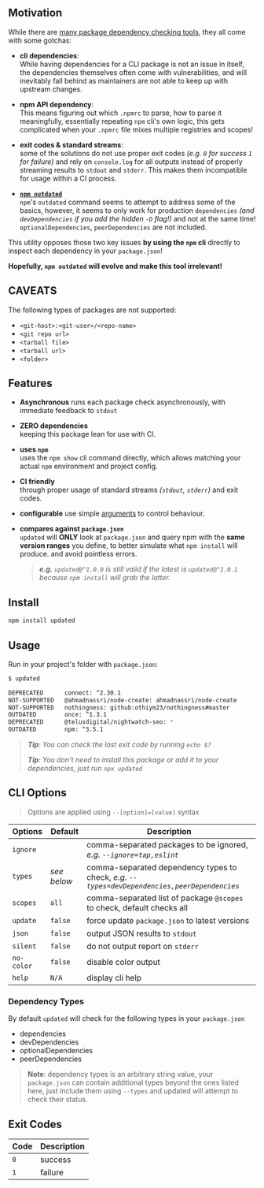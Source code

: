 ## Motivation

While there are [many package dependency checking tools][1], they all come with some gotchas:

- **cli dependencies**:  
  While having dependencies for a CLI package is not an issue in itself, the dependencies themselves often come with vulnerabilities, and will inevitably fall behind as maintainers are not able to keep up with upstream changes.

- **npm API dependency**:  
  This means figuring out which `.npmrc` to parse, how to parse it meaningfully, essentially repeating `npm` cli's own logic, this gets complicated when your `.npmrc` file mixes multiple registries and scopes!

- **exit codes & standard streams**:  
  some of the solutions do not use proper exit codes _(e.g. `0` for success `1` for failure)_ and rely on `console.log` for all outputs instead of properly streaming results to `stdout` and `stderr`. This makes them incompatible for usage within a CI process.

- **[`npm outdated`][2]**  
  `npm`'s `outdated` command seems to attempt to address some of the basics, however, it seems to only work for production `dependencies` _(and `devDependencies` if you add the hidden `-D` flag!)_ and not at the same time! 
  `optionalDependencies`, `peerDependencies` are not included.

This utility opposes those two key issues **by using the `npm` cli** directly to inspect each dependency in your `package.json`!

**Hopefully, `npm outdated` will evolve and make this tool irrelevant!**

## CAVEATS

The following types of packages are not supported:

- `<git-host>:<git-user>/<repo-name>`
- `<git repo url>`
- `<tarball file>`
- `<tarball url>`
- `<folder>`

## Features

- **Asynchronous**
  runs each package check asynchronously, with immediate feedback to `stdout`

- **ZERO dependencies**  
  keeping this package lean for use with CI.

- **uses `npm`**  
  uses the `npm show` cli command directly, which allows matching your actual `npm` environment and project config.

- **CI friendly**  
  through proper usage of standard streams _(`stdout`, `stderr`)_ and exit codes.

- **configurable**
  use simple [arguments](#options) to control behaviour.

- **compares against `package.json`**  
  `updated` will **ONLY** look at `package.json` and query npm with the **same version ranges** you define, to better simulate what `npm install` will produce. and avoid pointless errors.  
  > _**e.g.** `updated@^1.0.0` is still valid if the latest is `updated@^1.0.1` because `npm install` will grab the latter._

## Install

```bash
npm install updated
```

## Usage

Run in your project's folder with `package.json`:

```bash
$ updated

DEPRECATED      connect: ^2.30.1                                        ^2.30.1 → 3.7.0
NOT-SUPPORTED   @ahmadnassri/node-create: ahmadnassri/node-create
NOT-SUPPORTED   nothingness: github:othiym23/nothingness#master
OUTDATED        once: ^1.3.1                                            ^1.3.1 → 1.4.0
DEPRECATED      @telusdigital/nightwatch-seo: *                         * → 1.2.2
OUTDATED        npm: ^3.5.1                                             ^3.5.1 → 6.14.7
```

> _**Tip**: You can check the last exit code by running `echo $?`_  
>
> _**Tip**: You don't need to install this package or add it to your dependencies, just run `npx updated`_

## CLI Options

> Options are applied using `--[option]=[value]` syntax

| Options    | Default     | Description                                                                                  |
| ---------- | ----------- | -------------------------------------------------------------------------------------------- |
| `ignore`   | ` `         | comma-separated packages to be ignored, _e.g. `--ignore=tap,eslint`_                         |
| `types`    | _see below_ | comma-separated dependency types to check, _e.g. `--types=devDependencies,peerDependencies`_ |
| `scopes`   | `all`       | comma-separated list of package `@scopes` to check, default checks all                       |
| `update`   | `false`     | force update `package.json` to latest versions                                               |
| `json`     | `false`     | output JSON results to `stdout`                                                              |
| `silent`   | `false`     | do not output report on `stderr`                                                             |
| `no-color` | `false`     | disable color output                                                                         |
| `help`     | `N/A`       | display cli help                                                                             |

### Dependency Types

By default `updated` will check for the following types in your `package.json`

- dependencies
- devDependencies
- optionalDependencies
- peerDependencies

> **Note**: dependency types is an arbitrary string value, your `package.json` can contain additional types beyond the ones listed here, just include them using `--types` and updated will attempt to check their status.

## Exit Codes

| Code | Description |
| ---- | ----------- |
| `0`  | success     |
| `1`  | failure     |

[1]: https://www.npmjs.com/search?q=check%20updates

[2]: https://docs.npmjs.com/cli/outdated
